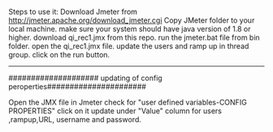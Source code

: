 Steps to use it:
Download Jmeter from http://jmeter.apache.org/download_jmeter.cgi
Copy JMeter folder to your local machine.
make sure your system should have java version of 1.8 or higher.
download qi_rec1.jmx from this repo.
run the jmeter.bat file from bin folder.
open the qi_rec1.jmx file.
update the users and ramp up in thread group.
click on the run button.


-------------------------------------------------------------------
#################### updating of config peroperties######################

Open the JMX file in Jmeter
check for "user defined variables-CONFIG PROPERTIES"
click on it 
update under "Value" column for users ,rampup,URL, username and password.
